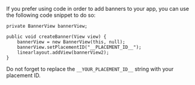 If you prefer using code in order to add banners to your app, you can use the following code snippet to do so:

```
private BannerView bannerView;

public void createBanner(View view) {
	bannerView = new BannerView(this, null);
	bannerView.setPlacementID("__PLACEMENT_ID__");
	linearlayout.addView(bannerView2);
}
```

Do not forget to replace the `__YOUR_PLACEMENT_ID__` string with your placement ID.